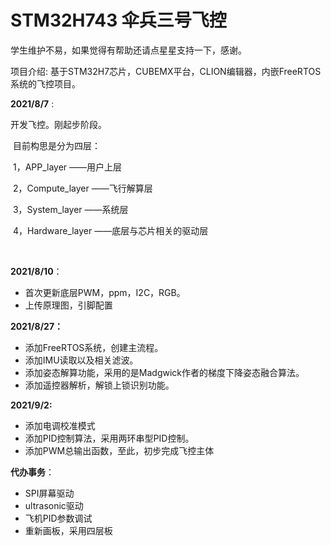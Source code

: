 # STM32H743 伞兵三号飞控
学生维护不易，如果觉得有帮助还请点星星支持一下，感谢。



项目介绍: 基于STM32H7芯片，CUBEMX平台，CLION编辑器，内嵌FreeRTOS系统的飞控项目。



**2021/8/7** : 

开发飞控。刚起步阶段。

​					目前构思是分为四层：

​					1，APP_layer 			   ——用户上层											

​					2，Compute_layer	  ——飞行解算层											

​					3，System_layer  		——系统层											

​					4，Hardware_layer 	——底层与芯片相关的驱动层					

​						

**2021/8/10**：

+ 首次更新底层PWM，ppm，I2C，RGB。
+ 上传原理图，引脚配置



**2021/8/27：**

+ 添加FreeRTOS系统，创建主流程。
+ 添加IMU读取以及相关滤波。
+ 添加姿态解算功能，采用的是Madgwick作者的梯度下降姿态融合算法。
+ 添加遥控器解析，解锁上锁识别功能。



**2021/9/2:**

+ 添加电调校准模式
+ 添加PID控制算法，采用两环串型PID控制。
+ 添加PWM总输出函数，至此，初步完成飞控主体





**代办事务**：

+ SPI屏幕驱动
+ ultrasonic驱动
+ 飞机PID参数调试
+ 重新画板，采用四层板

